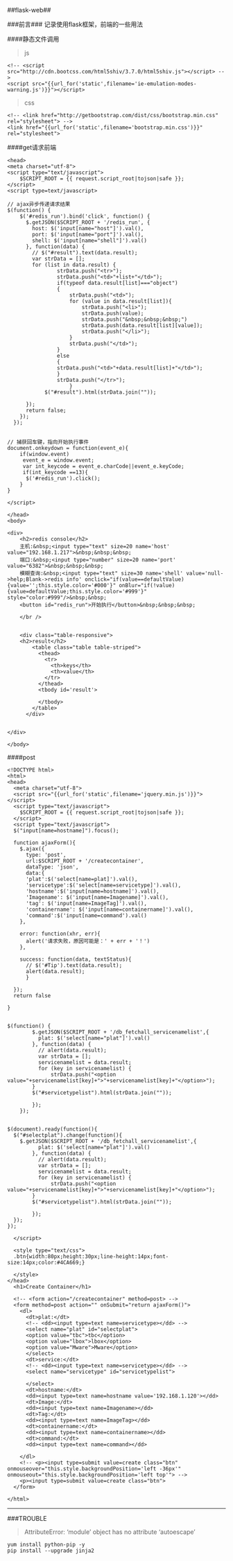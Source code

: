 ##flask-web##

###前言###
记录使用flask框架，前端的一些用法

####静态文件调用

>js

	<!-- <script src="http://cdn.bootcss.com/html5shiv/3.7.0/html5shiv.js"></script> -->
	<script src="{{url_for('static',filename='ie-emulation-modes-warning.js')}}"></script>

>css

	<!-- <link href="http://getbootstrap.com/dist/css/bootstrap.min.css" rel="stylesheet"> -->
	<link href="{{url_for('static',filename='bootstrap.min.css')}}" rel="stylesheet">


####get请求前端

	<head>
	<meta charset="utf-8">  
	<script type="text/javascript">
		$SCRIPT_ROOT = {{ request.script_root|tojson|safe }};
	</script>
	<script type=text/javascript>
	  
	// ajax异步传递请求结果
	$(function() {
	    $('#redis_run').bind('click', function() {
	      $.getJSON($SCRIPT_ROOT + '/redis_run', {
	        host: $('input[name="host"]').val(),
	        port: $('input[name="port"]').val(),
	        shell: $('input[name="shell"]').val()
	      }, function(data) {
	        // $("#result").text(data.result);
	        var strData = [];
    		for (list in data.result) {
    				strData.push("<tr>");
                	strData.push("<td>"+list+"</td>");
                	if(typeof data.result[list]==="object")
                	{
                		strData.push("<td>");
                		for (value in data.result[list]){
                			strData.push("<li>");
                			strData.push(value);
                			strData.push("&nbsp;&nbsp;&nbsp;")
                			strData.push(data.result[list][value]);
                			strData.push("</li>");
                		}
                		strData.push("</td>");
                	}
                	else
                	{
                	strData.push("<td>"+data.result[list]+"</td>");
                	}	
            		strData.push("</tr>");
            		   	}
              	$("#result").html(strData.join(""));

	      });
	      return false;
	    });
	  });


	// 捕获回车键，指向开始执行事件
	document.onkeydown = function(event_e){    
        if(window.event)    
         event_e = window.event;    
         var int_keycode = event_e.charCode||event_e.keyCode;    
         if(int_keycode ==13){   
          $('#redis_run').click();  
        }  
    }  

	</script>
	
	</head>
	<body>
	
	<div>
		<h2>redis console</h2>
		主机:&nbsp;<input type="text" size=20 name='host' value="192.168.1.217">&nbsp;&nbsp;&nbsp;
		端口:&nbsp;<input type="number" size=20 name='port' value="6382">&nbsp;&nbsp;&nbsp;
		模糊查询:&nbsp;<input type="text" size=30 name='shell' value='null->help;Blank->redis info' onclick="if(value==defaultValue){value='';this.style.color='#000'}" onBlur="if(!value){value=defaultValue;this.style.color='#999'}" style="color:#999"/>&nbsp;&nbsp;
		<button id="redis_run">开始执行</button>&nbsp;&nbsp;&nbsp;
	
		</br />
	
	
		<div class="table-responsive">
	 	<h2>result</h2>
	        <table class="table table-striped">
	          <thead>
	            <tr>
	              <th>keys</th>
	              <th>value</th>
	            </tr>
	          </thead>
	          <tbody id='result'>
	           
	          </tbody>
	        </table>
	      </div>
	
	
	</div>
	
	</body>




####post

	<!DOCTYPE html>
	<html>
	<head>
	  <meta charset="utf-8">  
	  <script src="{{url_for('static',filename='jquery.min.js')}}"></script>
	  <script type="text/javascript">
	    $SCRIPT_ROOT = {{ request.script_root|tojson|safe }};
	  </script>
	  <script type="text/javascript">
	  $("input[name=hostname]").focus();
	
	  function ajaxForm(){
	    $.ajax({
	      type: 'post',
	      url:$SCRIPT_ROOT + '/createcontainer',
	      dataType: 'json',
	      data:{
	      'plat':$('select[name=plat]').val(),
	      'servicetype':$('select[name=servicetype]').val(),
	      'hostname':$('input[name=hostname]').val(),
	      'Imagename': $('input[name=Imagename]').val(),
	      'tag': $('input[name=ImageTag]').val(),
	      'containername': $('input[name=containername]').val(),
	      'command':$('input[name=command').val()
	    },
	
	    error: function(xhr, err){
	      alert('请求失败，原因可能是：' + err + '！')
	    },
	
	    success: function(data, textStatus){
	      // $('#Tip').text(data.result);
	      alert(data.result);
	      }
	
	  });
	  return false
	
	}
	
	
	$(function() {
	        $.getJSON($SCRIPT_ROOT + '/db_fetchall_servicenamelist',{
	          plat: $('select[name="plat"]').val()
	        }, function(data) {
	          // alert(data.result);
	          var strData = [];
	          servicenamelist = data.result;
	          for (key in servicenamelist) {
	              strData.push("<option value="+servicenamelist[key]+">"+servicenamelist[key]+"</option>");
	        }
	        $("#servicetypelist").html(strData.join(""));
	
	        });
	    });
	
	
	$(document).ready(function(){
	  $("#selectplat").change(function(){
	    $.getJSON($SCRIPT_ROOT + '/db_fetchall_servicenamelist',{
	          plat: $('select[name="plat"]').val()
	        }, function(data) {
	          // alert(data.result);
	          var strData = [];
	          servicenamelist = data.result;
	          for (key in servicenamelist) {
	              strData.push("<option value="+servicenamelist[key]+">"+servicenamelist[key]+"</option>");
	        }
	        $("#servicetypelist").html(strData.join(""));
	
	        });
	  });
	});
	
	  </script>
	
	  <style type="text/css">
	  .btn{width:80px;height:30px;line-height:14px;font-size:14px;color:#4CA669;}
	
	  </style>
	</head>
	  <h1>Create Container</h1>
	
	  <!-- <form action="/createcontainer" method=post> -->
	  <form method=post action="" onSubmit="return ajaxForm()">
	    <dl>
	      <dt>plat:</dt>
	      <!-- <dd><input type=text name=servicetype></dd> -->
	      <select name="plat" id="selectplat">
	      <option value="tbc">tbc</option>
	      <option value="lbox">lbox</option>
	      <option value="Mware">Mware</option>
	      </select>
	      <dt>service:</dt>
	      <!-- <dd><input type=text name=servicetype></dd> -->
	      <select name="servicetype" id="servicetypelist">
	   
	      </select>
	      <dt>hostname:</dt>
	      <dd><input type=text name=hostname value='192.168.1.120'></dd>
	      <dt>Image:</dt>
	      <dd><input type=text name=Imagename></dd>
	      <dt>Tag:</dt>
	      <dd><input type=text name=ImageTag></dd>
	      <dt>containername:</dt>
	      <dd><input type=text name=containername></dd>
	      <dt>command:</dt>
	      <dd><input type=text name=command></dd>
	
	    </dl>
	    <!-- <p><input type=submit value=create class="btn" onmouseover="this.style.backgroundPosition='left -36px'" onmouseout="this.style.backgroundPosition='left top'"> -->
	    <p><input type=submit value=create class="btn">
	  </form>
	
	</html>

****
###TROUBLE

>AttributeError: ‘module’ object has no attribute ‘autoescape’

	yum install python-pip -y
	pip install --upgrade jinja2